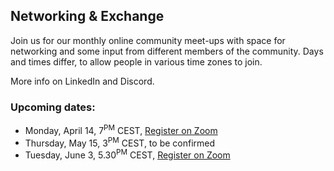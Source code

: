 ## Networking & Exchange

Join us for our monthly online community meet-ups with space for networking and some input from different members of the community. Days and times differ, to allow people in various time zones to join.

More info on LinkedIn and Discord.

### Upcoming dates:

- Monday, April 14, 7<sup>PM</sup> CEST, <a href="https://tuwien.zoom.us/meeting/register/_ce0vKgDSq6OuURw_BOtJw" target="_blank" rel="noopener noreferrer">Register on Zoom</a>
- Thursday, May 15, 3<sup>PM</sup> CEST, to be confirmed
- Tuesday, June 3, 5.30<sup>PM</sup> CEST, <a href="https://tuwien.zoom.us/meeting/register/HvmaY1YnTC2-paYn_ysllg" target="_blank" rel="noopener noreferrer">Register on Zoom</a>
